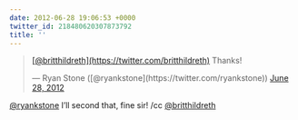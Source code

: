 ```yaml
---
date: 2012-06-28 19:06:53 +0000
twitter_id: 218480620307873792
title: ''
---
```


<blockquote class="twitter-tweet"><p lang="en" dir="ltr"><a href="https://twitter.com/britthildreth?ref_src=twsrc%5Etfw">[@britthildreth](https://twitter.com/britthildreth)</a> Thanks!</p>&mdash; Ryan Stone ([@ryankstone](https://twitter.com/ryankstone)) <a href="https://twitter.com/ryankstone/status/218429144134975488?ref_src=twsrc%5Etfw">June 28, 2012</a></blockquote>
<script async src="https://platform.twitter.com/widgets.js" charset="utf-8"></script>

[@ryankstone](https://twitter.com/ryankstone) I’ll second that, fine sir! /cc [@britthildreth](https://twitter.com/britthildreth)
